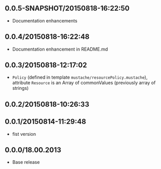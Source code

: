 ## 0.0.5-SNAPSHOT/20150818-16:22:50

* Documentation enhancements

## 0.0.4/20150818-16:22:48

* Documentation enhancement in README.md

## 0.0.3/20150818-12:17:02

* `Policy` (defined in template `mustache/resourcePolicy.mustache`),
  attribute `Resource` is an Array of commonValues (previously array
  of strings)

## 0.0.2/20150818-10:26:33


## 0.0.1/20150814-11:29:48

* fist version


## 0.0.0/18.00.2013

- Base release
